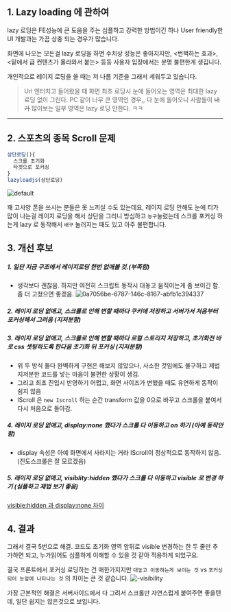 ## 1. Lazy loading 에 관하여
lazy 로딩은 FE성능에 큰 도움을 주는 심플하고 강력한 방법이긴 하나 
User friendly한 UI 개발과는 가끔 상충 되는 경우가 많습니다.

화면에 나오는 모든걸 lazy 로딩을 하면 수치상 성능은 좋아지지만,
<번쩍하는 효과>, <밑에서 급 컨텐츠가 올라와서 붙는> 등등 사용자 입장에서는 분명 불편한게 생깁니다.

개인적으로 레이지 로딩을 쓸 때는 저 나름 기준을 그래서 세워두고 있습니다.
> Url 엔터치고 들어왔을 때 화면 최초 로딩시 눈에 들어오는 영역은 최대한 lazy 로딩 없이 그린다.
> PC 같이 너무 큰 영역인 경우,, 다 눈에 들어오니 사람들이 ~~내가~~ 많이보는 일부 영역은 lazy 로딩 안한다. ㅋㅋ

-------------------------------------------------

## 2. 스포츠의 종목 Scroll 문제
```javascript
상단로딩(){
  스크롤 초기화
  타겟으로 포커싱
}
lazyloadjs(상단로딩)
```
![default](https://user-images.githubusercontent.com/22016317/50554918-fa312380-0d06-11e9-949f-f5eb28775e23.gif)

꽤 고사양 폰을 쓰시는 분들은 못 느끼실 수도 있는데요, 
레이지 로딩 안해도 눈에 티가 많이 나는걸 레이지 로딩을 해서 상단을 그리니 
방심하고 
`농구`눌렀는데 스크롤 포커싱 하는게 lazy 로 동작해서 
`배구` 눌러지는 때도 있고 아주 불편합니다.

## 3. 개선 후보
##### 1. 일단 지금 구조에서 레이지로딩 한번 없애볼 것.(부족함)
- 생각보다 괜찮음. 하지만 여전히 스크립트 동작시 대놓고 움직이는게 좀 보이긴 함. 좀 더 고쳤으면 좋겠음.
![0a7056be-6787-146c-8167-abfb1c394337](https://user-images.githubusercontent.com/22016317/50555191-200cf700-0d0c-11e9-966d-b6d52bc0d02d.gif)

##### 2. 레이지 로딩 없애고, 스크롤로 인해 변할 때마다 쿠키에 저장하고 서버가서 처음부터 포커싱해서 그려옴 (지저분함)
##### 3. 레이지 로딩 없애고, 스크롤로 인해 변할 때마다 로컬 스토리지 저장하고, 초기화전 바로 css 셋팅하도록 한다음 초기화 뒤 포커싱 (지저분함)
- 위 두 방식 둘다 완벽하게 구현은 해보지 않았으나, 사소한 것임에도 불구하고 제법 지저분한 코드를 넣는 마음이 불편한 상황이 생김. 
- 그리고 최초 진입시 반영하기 어렵고, 화면 사이즈가 변했을 때도 유연하게 동작이 쉽지 않음
- IScroll 은 `new Iscroll` 하는 순간 transform 값을 0으로 바꾸고 스크롤을 붙여서 다시 처음으로 돌아감.

##### 4. 레이지 로딩 없애고, display:none 했다가 스크롤 다 이동하고 on 하기 (아예 동작안함)
- display 속성은 아예 화면에서 사라지는 거라 IScroll이 정상적으로 동작하지 않음. (진도스크롤은 잘 모르겠음)

##### 5. 레이지 로딩 없애고, visiblity:hidden 했다가 스크롤 다 이동하고 visible 로 변경 하기 (심플하고 제법 보기 좋음)
[visible:hidden 과 display:none 차이](http://unabated.tistory.com/entry/displaynone-%EA%B3%BC-visibilityhidden-%EC%9D%98-%EC%B0%A8%EC%9D%B4)

## 4. 결과
그래서 결국 5번으로 해결.
코드도 초기화 영역 앞뒤로 visible 변경하는 한 두 줄만 추가하면 되고, 
누가읽어도 심플하게 이해할 수 있을 것 같아 적용하게 되었구요.

결국 프론트에서 포커싱 로딩하는 건 매한가지지만 
`대놓고 이동하는게 보이는 것` vs  `포커싱되어 눈앞에 나타나는 것` 의 차이는 큰 것 같습니다.
![-visibility](https://user-images.githubusercontent.com/22016317/50555070-898c0600-0d0a-11e9-881d-e18571c9f7f4.gif)

가장 근본적인 해결은 서버사이드에서 다 그려서 스크롤만 자연스럽게 붙여주면 좋을텐데, 
일단 쉽지는 않은것으로 보입니다.